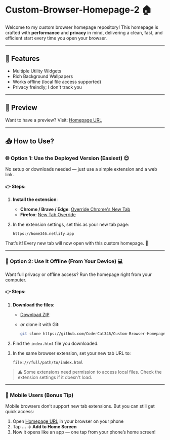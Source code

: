 # Custom-Browser-Homepage-2 🏠

Welcome to my custom browser homepage repository!
This homepage is crafted with **performance** and **privacy** in mind, delivering a clean, fast, and efficient start every time you open your browser.

---

## 🚀 Features

* Multiple Utility Widgets
* Rich Background Wallpapers
* Works offline (local file access supported)
* Privacy freindly; I don't track you

---

## 📸 Preview

Want to have a preview? Visit: [Homepage URL](https://home346.netlify.app)

---

## 📥 How to Use? 

### 🌐 Option 1: Use the Deployed Version (Easiest) 😊

No setup or downloads needed — just use a simple extension and a web link.

#### 👉 Steps:

1. **Install the extension**:

   * **Chrome / Brave / Edge**: [Override Chrome's New Tab](https://chromewebstore.google.com/detail/override-chromes-new-tab/blipilanfdpkfifjekjokjahpjnngifa)
   * **Firefox**: [New Tab Override](https://addons.mozilla.org/en-US/firefox/addon/new-tab-override/)

2. In the extension settings, set this as your new tab page:

   ```
   https://home346.netlify.app
   ```

That’s it! Every new tab will now open with this custom homepage. 🎉

---

### 💾 Option 2: Use It Offline (From Your Device) 💻

Want full privacy or offline access? Run the homepage right from your computer.

#### 👉 Steps:

1. **Download the files**:

   * [Download ZIP](https://github.com/CoderCat346/Custom-Browser-Homepage-2/releases)
   * *or* clone it with Git:

     ```bash
     git clone https://github.com/CoderCat346/Custom-Browser-Homepage-2.git
     ```

2. Find the `index.html` file you downloaded.

3. In the same browser extension, set your new tab URL to:

   ```
   file:///full/path/to/index.html
   ```

> ⚠️ Some extensions need permission to access local files. Check the extension settings if it doesn't load.

---

### 📱 Mobile Users (Bonus Tip)

Mobile browsers don’t support new tab extensions. But you can still get quick access:

1. Open [Homepage URL](https://home346.netlify.app) in your browser on your phone
2. Tap **... → Add to Home Screen**
3. Now it opens like an app — one tap from your phone’s home screen!

